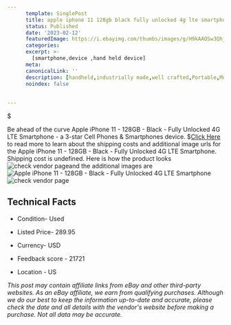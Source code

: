 ```yaml
---
      template: SinglePost
      title: apple iphone 11 128gb black fully unlocked 4g lte smartphone
      status: Published
      date: '2023-02-12'
      featuredImage: https://i.ebayimg.com/thumbs/images/g/H9kAAOSw3QhjjmWx/s-l225.jpg
      categories: 
      excerpt: >-
        [smartphone,device ,hand held device]
      meta:
      canonicalLink: ''
      description: [handheld,industrially made,well crafted,Portable,Mobile,Compact,Convenient,Lightweight,Maneuverable,Man-portable,Miniature,Carriable,Hand-held,Light,Holdable,Transportable,Mobile device,Pocket-sized,On-the-go,Wireless,Cordless,Compact size,Convenient size, smartphone,device ,hand held device]
      noindex: false
      
        
---
```

$

Be ahead of the curve Apple iPhone 11 - 128GB - Black - Fully Unlocked 4G LTE Smartphone - a 3-star Cell Phones & Smartphones device.
$[Click Here](https://www.ebay.com/itm/255863999753?hash=item3b92aecd09%3Ag%3AH9kAAOSw3QhjjmWx&mkevt=1&mkcid=1&mkrid=711-53200-19255-0&campid=%253CePNCampaignId%253E&customid=%253CreferenceId%253E&toolid=10049) to read more to learn about the shipping costs and additional image urls for the Apple iPhone 11 - 128GB - Black - Fully Unlocked 4G LTE Smartphone. Shipping cost is undefined. Here is how the product looks ![check vendor page](https://i.ebayimg.com/thumbs/images/g/H9kAAOSw3QhjjmWx/s-l225.jpg)and the additional images are![Apple iPhone 11 - 128GB - Black - Fully Unlocked 4G LTE Smartphone](https://i.ebayimg.com/images/g/H9kAAOSw3QhjjmWx/s-l1600.jpg)![check vendor page](https://origin-galleryplus.ebayimg.com/ws/web/255863999753_2_0_1/225x225.jpg,https://origin-galleryplus.ebayimg.com/ws/web/255863999753_3_0_1/225x225.jpg,https://origin-galleryplus.ebayimg.com/ws/web/255863999753_4_0_1/225x225.jpg,https://origin-galleryplus.ebayimg.com/ws/web/255863999753_5_0_1/225x225.jpg)



 ## Technical Facts 



     
      

 - Condition- Used 


      

 - Listed Price- 289.95 


      

 - Currency- USD 


      

 - Feedback score - 21721 


      

 - Location - US 


      
      

 *_This post may contain affiliate links from eBay and other third-party websites. As an eBay affiliate, we earn from qualifying purchases. Although we do our best to keep the information up-to-date and accurate, please check the date and all details with the vendor's website before making a purchase. Not all data may be accurate._*






